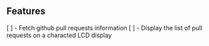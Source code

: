 ## Features
[ ] - Fetch github pull requests information
[ ] - Display the list of pull requests on a characted LCD display